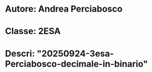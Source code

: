 # Autore: Andrea Perciabosco
# Classe: 2ESA
# Descri: "20250924-3esa-Perciabosco-decimale-in-binario"
